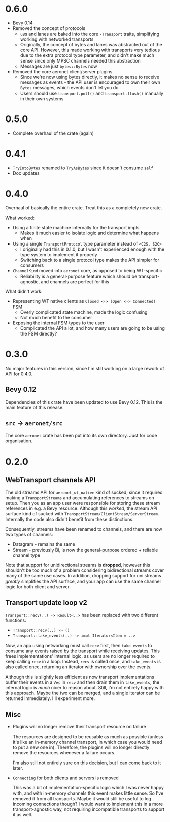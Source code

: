 # 0.6.0

* Bevy 0.14
* Removed the concept of protocols
  * `u8`s and lanes are baked into the core `-Transport` traits, simplifying working with networked
    transports
  * Originally, the concept of bytes and lanes was abstracted out of the core API. However, this
    made working with transports very tedious due to the extra protocol type parameter, and didn't
    make much sense since only MPSC channels needed this abstraction
  * Messages are just `bytes::Bytes` now
* Removed the core aeronet client/server plugins
  * Since we're now using bytes directly, it makes no sense to receive messages as events - the API
    user is encouraged to own their own `Bytes` messages, which events don't let you do
  * Users should use `transport.poll()` and `transport.flush()` manually in their own systems

# 0.5.0

* Complete overhaul of the crate (again)

# 0.4.1

* `TryIntoBytes` renamed to `TryAsBytes` since it doesn't consume `self`
* Doc updates

# 0.4.0

Overhaul of basically the entire crate. Treat this as a completely new crate.

What worked:
* Using a finite state machine internally for the transport impls
  * Makes it much easier to isolate logic and determine what happens when
* Using a single `TransportProtocol` type parameter instead of `<C2S, S2C>`
  * I originally had this in 0.1.0, but I wasn't experienced enough with the type system to
    implement it properly
  * Switching back to a single protocol type makes the API simpler for consumers
* `ChannelKind` moved into `aeronet` core, as opposed to being WT-specific
  * Reliability is a general-purpose feature which should be transport-agnostic, and channels are
    perfect for this

What didn't work:
* Representing WT native clients as `Closed <-> (Open <-> Connected)` FSM
  * Overly complicated state machine, made the logic confusing
  * Not much benefit to the consumer
* Exposing the internal FSM types to the user
  * Complicated the API a lot, and how many users are going to be using the FSM directly?

# 0.3.0

No major features in this version, since I'm still working on a large rework of API for 0.4.0.

## Bevy 0.12

Dependencies of this crate have been updated to use Bevy 0.12. This is the main feature of this
release.

## `src` -> `aeronet/src`

The core `aeronet` crate has been put into its own directory. Just for code organisation.

# 0.2.0

## WebTransport channels API

The old streams API for `aeronet_wt_native` kind of sucked, since it required making a
`TransportStreams` and accumulating references to streams on setup. Then you as an app user were
responsible for storing these stream references in e.g. a Bevy resource. Although this *worked*,
the stream API surface kind of sucked with `TransportStream/ClientStream/ServerStream`. Internally
the code also didn't benefit from these distinctions.

Consequently, streams have been renamed to channels, and there are now two types of channels:
* Datagram - remains the same
* Stream - previously Bi, is now the general-purpose ordered + reliable channel type

Note that support for unidirectional streams is **dropped**, however this shouldn't be too much
of a problem considering bidirectional streams cover many of the same use cases. In addition,
dropping support for uni streams *greatly* simplifies the API surface, and your app can use the
same channel logic for both client and server.

## Transport update loop v2

`Transport::recv(..) -> Result<..>` has been replaced with two different functions:
* `Transport::recv(..) -> ()`
* `Transport::take_events(..) -> impl Iterator<Item = ..>`

Now, an app using networking must call `recv` first, then `take_events` to consume any events
raised by the transport while receiving updates. This frees implementations' internal logic, as
users are no longer required to keep calling `recv` in a loop. Instead, `recv` is called once, and
`take_events` is also called once, returning an iterator with ownership over the events.

Although this is slightly less efficient as now transport implementations buffer their events in a
`Vec` in `recv` and then drain them in `take_events`, the internal logic is *much* nicer to reason
about. Still, I'm not entirely happy with this approach. Maybe the two can be merged, and a single
iterator can be returned immediately. I'll experiment more.

## Misc

* Plugins will no longer remove their transport resource on failure

  The resources are designed to be reusable as much as possible (unless it's like an in-memory
  channel transport, in which case you would need to put a new one in). Therefore, the plugins will
  no longer directly remove the resources whenever a failure occurs.

  I'm also still not entirely sure on this decision, but I can come back to it later.
* `Connecting` for both clients and servers is removed

  This was a bit of implementation-specific logic which I was never happy with, and with in-memory
  channels this event makes little sense. So I've removed it from all transports. Maybe it would
  still be useful to log incoming connections though? I would want to implement this in a more
  transport-agnostic way, not requiring incompatible transports to support it as well.
